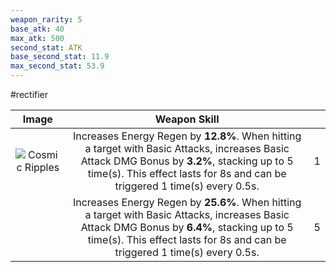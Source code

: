 ```yaml
---
weapon_rarity: 5
base_atk: 40
max_atk: 500
second_stat: ATK
base_second_stat: 11.9
max_second_stat: 53.9
---
```

#rectifier

|                                                                               Image                                                                                |                                                                                                        Weapon Skill                                                                                                        |     |
| :----------------------------------------------------------------------------------------------------------------------------------------------------------------: | :------------------------------------------------------------------------------------------------------------------------------------------------------------------------------------------------------------------------: | --- |
| ![Cosmic Ripples](https://static.wikia.nocookie.net/wutheringwaves/images/3/38/Weapon_Cosmic_Ripples.png/revision/latest/scale-to-width-down/74?cb=20240515174847) | Increases Energy Regen by **12.8%**. When hitting a target with Basic Attacks, increases Basic Attack DMG Bonus by **3.2%**, stacking up to 5 time(s). This effect lasts for 8s and can be triggered 1 time(s) every 0.5s. | 1   |
|                                                                                                                                                                    | Increases Energy Regen by **25.6%**. When hitting a target with Basic Attacks, increases Basic Attack DMG Bonus by **6.4%**, stacking up to 5 time(s). This effect lasts for 8s and can be triggered 1 time(s) every 0.5s. | 5   |

